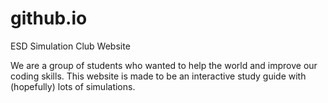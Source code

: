 # github.io
ESD Simulation Club Website

We are a group of students who wanted to help the world and improve our coding skills. This website is made to be an interactive study guide with (hopefully) lots of simulations.
